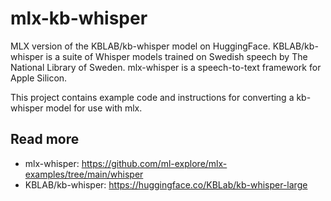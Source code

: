 # mlx-kb-whisper
MLX version of the KBLAB/kb-whisper model on HuggingFace.
KBLAB/kb-whisper is a suite of Whisper models trained on Swedish speech by The National Library of Sweden. 
mlx-whisper is a speech-to-text framework for Apple Silicon. 

This project contains example code and instructions for converting a kb-whisper model for use with mlx.

## Read more
* mlx-whisper: https://github.com/ml-explore/mlx-examples/tree/main/whisper
* KBLAB/kb-whisper: https://huggingface.co/KBLab/kb-whisper-large 

